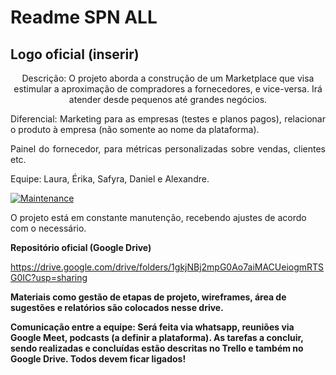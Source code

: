 <h1> Readme SPN ALL </h1>

<h2 align="justify">Logo oficial (inserir) </h2>

<p align="center"> Descrição: O projeto aborda a construção de um Marketplace que visa estimular a aproximação de compradores a fornecedores, e vice-versa. Irá atender desde pequenos 
até grandes negócios.  </p>
<p align="justify"> Diferencial: Marketing para as empresas (testes e planos pagos), relacionar o produto à empresa (não somente ao nome da plataforma).
<p align="justify"> Painel do fornecedor, para métricas personalizadas sobre vendas, clientes etc. </p>

Equipe: Laura, Érika, Safyra, Daniel e Alexandre.

[![Maintenance](https://img.shields.io/badge/Maintained%3F-yes-green.svg)](https://GitHub.com/Naereen/StrapDown.js/graphs/commit-activity)

O projeto está em constante manutenção, recebendo ajustes de acordo com o necessário.

<strong> Repositório oficial (Google Drive) </strong>

https://drive.google.com/drive/folders/1gkjNBj2mpG0Ao7aiMACUeiogmRTSG0IC?usp=sharing

<strong> Materiais como gestão de etapas de projeto, wireframes, área de sugestões e relatórios são colocados nesse drive. </strong>

<strong> Comunicação entre a equipe: Será feita via whatsapp, reuniões via Google Meet, podcasts (a definir a plataforma).
As tarefas a concluir, sendo realizadas e concluídas estão descritas no Trello e também no Google Drive. Todos devem ficar ligados!
  
  



